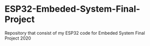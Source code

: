 # ESP32-Embeded-System-Final-Project
Repository that consist of my ESP32 code for Embeded System Final Project 2020
